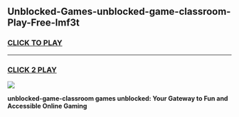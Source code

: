 
## Unblocked-Games-unblocked-game-classroom-Play-Free-lmf3t
<h3>
<a href="https://premium76.site?title=unblocked-game-classroom&ref=23A">CLICK TO PLAY</a></h3>
<hr>

<h3>
<a href="https://premium76.site?title=unblocked-game-classroom&ref=23A">CLICK 2 PLAY</a>
  
</h3>

<a href="https://premium76.site?title=unblocked-game-classroom&ref=23A"><img src="https://clearcache.store/games.png"></a>


**unblocked-game-classroom games unblocked: Your Gateway to Fun and Accessible Online Gaming**
